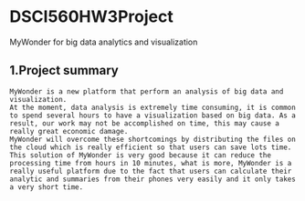 # DSCI560HW3Project
MyWonder for big data analytics and visualization
## 1.Project summary
    MyWonder is a new platform that perform an analysis of big data and visualization.    
    At the moment, data analysis is extremely time consuming, it is common to spend several hours to have a visualization based on big data. As a result, our work may not be accomplished on time, this may cause a really great economic damage.   
    MyWonder will overcome these shortcomings by distributing the files on the cloud which is really efficient so that users can save lots time.   
    This solution of MyWonder is very good because it can reduce the processing time from hours in 10 minutes, what is more, MyWonder is a really useful platform due to the fact that users can calculate their analytic and summaries from their phones very easily and it only takes a very short time.   
